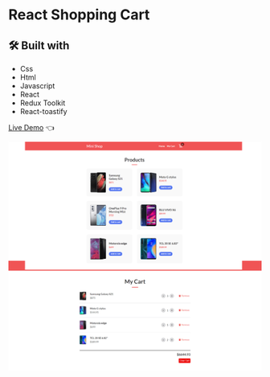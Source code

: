 # React Shopping Cart

## 🛠️ Built with

- Css
- Html
- Javascript
- React
- Redux Toolkit
- React-toastify

[Live Demo](https://furip0x.github.io/react-redux-shopping-cart/) :point_left:

![Preview](https://raw.githubusercontent.com/furip0x/react-redux-shopping-cart/main/src/Assets/images/preview.png)
